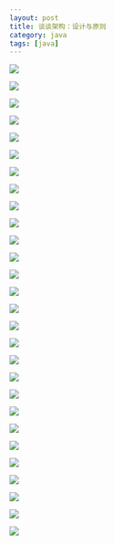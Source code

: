 ```yaml
---
layout: post
title: 谈谈架构：设计与原则
category: java
tags: [java]
---
```


![](https://ziyekudeng.github.io/assets/images/2019/01114/DesignAndPrinciples/1.webp.jpg)

![](https://ziyekudeng.github.io/assets/images/2019/01114/DesignAndPrinciples/2.webp.jpg)

![](https://ziyekudeng.github.io/assets/images/2019/01114/DesignAndPrinciples/3.webp.jpg)

![](https://ziyekudeng.github.io/assets/images/2019/01114/DesignAndPrinciples/4.webp.jpg)

![](https://ziyekudeng.github.io/assets/images/2019/01114/DesignAndPrinciples/5.webp.jpg)

![](https://ziyekudeng.github.io/assets/images/2019/01114/DesignAndPrinciples/6.webp.jpg)

![](https://ziyekudeng.github.io/assets/images/2019/01114/DesignAndPrinciples/7.webp.jpg)

![](https://ziyekudeng.github.io/assets/images/2019/01114/DesignAndPrinciples/8.webp.jpg)

![](https://ziyekudeng.github.io/assets/images/2019/01114/DesignAndPrinciples/9.webp.jpg)

![](https://ziyekudeng.github.io/assets/images/2019/01114/DesignAndPrinciples/10.webp.jpg)

![](https://ziyekudeng.github.io/assets/images/2019/01114/DesignAndPrinciples/11.webp.jpg)

![](https://ziyekudeng.github.io/assets/images/2019/01114/DesignAndPrinciples/12.webp.jpg)

![](https://ziyekudeng.github.io/assets/images/2019/01114/DesignAndPrinciples/13.webp.jpg)

![](https://ziyekudeng.github.io/assets/images/2019/01114/DesignAndPrinciples/14.webp.jpg)

![](https://ziyekudeng.github.io/assets/images/2019/01114/DesignAndPrinciples/15.webp.jpg)

![](https://ziyekudeng.github.io/assets/images/2019/01114/DesignAndPrinciples/16.webp.jpg)

![](https://ziyekudeng.github.io/assets/images/2019/01114/DesignAndPrinciples/17.webp.jpg)

![](https://ziyekudeng.github.io/assets/images/2019/01114/DesignAndPrinciples/18.webp.jpg)

![](https://ziyekudeng.github.io/assets/images/2019/01114/DesignAndPrinciples/19.webp.jpg)

![](https://ziyekudeng.github.io/assets/images/2019/01114/DesignAndPrinciples/20.webp.jpg)

![](https://ziyekudeng.github.io/assets/images/2019/01114/DesignAndPrinciples/21.webp.jpg)

![](https://ziyekudeng.github.io/assets/images/2019/01114/DesignAndPrinciples/22.webp.jpg)

![](https://ziyekudeng.github.io/assets/images/2019/01114/DesignAndPrinciples/23.webp.jpg)

![](https://ziyekudeng.github.io/assets/images/2019/01114/DesignAndPrinciples/24.webp.jpg)

![](https://ziyekudeng.github.io/assets/images/2019/01114/DesignAndPrinciples/25.webp.jpg)

![](https://ziyekudeng.github.io/assets/images/2019/01114/DesignAndPrinciples/26.webp.jpg)

![](https://ziyekudeng.github.io/assets/images/2019/01114/DesignAndPrinciples/27.webp.jpg)

![](https://ziyekudeng.github.io/assets/images/2019/01114/DesignAndPrinciples/28.webp.jpg)
